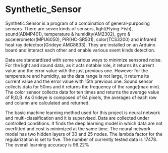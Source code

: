 # Synthetic_Sensor
  Synthetic Sensor is a program of a combination of general-purposing sensors. There are seven kinds of sensors, light(Flying-Fish), sound(ADMP401), temperature & humidity(AM2302), gyro & accelerometor(MPU6050), PIR(HC-SR501), color(TCS3200) and infrared heat ray detectoor(Grideye AMG8833). They are installed on an Arduino board and interact each other and enable various event kinds detection.

  Data are standardized with some various ways to minimize sensored noise. For the light and sound data, as it acts notable role, it returns its current value and the error value with the just previous one. However for the temperature and humidity, as the data range is not large, it returns its current value and the error value with 15th previous one. Sound sensor collects data for 50ms and it returns the frequency of the range(max-min). The color sensor collects data for ten times and returns the average value of R,G,B. As Grideye is composed of 64 pixels, the averages of each row and column are calculated and returned.

  The basic machine learning method used for this project is neural network and multi-classification and it is supervised. Data are collected under controlled conditions. It finds the deep learning model in which data are not overfitted and cost is minimized at the same time. The neural network model has two hidden layers of 30 and 25 nodes. The lambda factor for the regularization is set to five. The number of currently tested data is 17478. The overall learning accuracy is 96.22%

